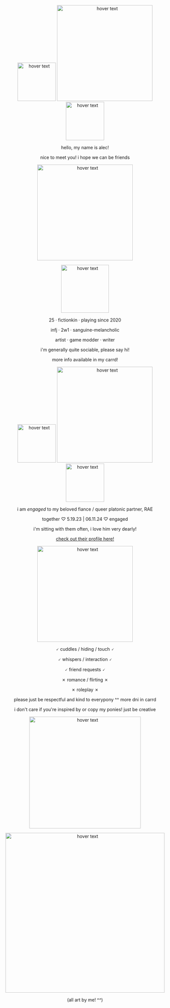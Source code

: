  <p align="center"><img src="https://i.imgur.com/espYn3A.gif" width="120" title="hover text">
    <img src="https://i.imgur.com/tELBRTw.png" width="300" title="hover text">
  <img src="https://i.imgur.com/Ri5DVUC.gif" width="120" title="hover text"> </p>
<p align="center">
  hello, my name is alec!
</p>
<p align="center">
  nice to meet you! i hope we can be friends
  </p>

<p align="center"><img src="https://i.imgur.com/S4ow1LU.png" width="300" title="hover text"></p>

<p align="center"><img src="https://i.imgur.com/NM9m9if.gif" width="150" title="hover text"></p>

<p align="center">
  25 · fictionkin · playing since 2020
  </p>
<p align="center">
  infj · 2w1 · sanguine-melancholic
  </p>

<p align="center">
  artist · game modder · writer
</p>

<p align="center">
  i'm generally quite sociable, please say hi!
  </p>

<p align="center">
  more info available in my carrd!
  </p>

<p align="center"><p align="center"><img src="https://i.imgur.com/6T8oxUx.gif" width="120" title="hover text">
<img src="https://i.imgur.com/mlzqIkt.png" width="300" title="hover text">
<img src="https://i.imgur.com/fkmF4l1.gif" width="120" title="hover text"></p>

<p align="center"> i am <i>engaged</i> to my beloved fiance / queer platonic partner, RAE</p>

<p align="center">together ♡ 5.19.23 | 06.11.24 ♡ engaged</p>

<p align="center">i'm sitting with them often, i love him very dearly!</p>

<p align="center";><a href="https://github.com/NOMOREWHATIFS">check out their profile here!</a></p>

<p align="center"><img src="https://i.imgur.com/pkvQP1T.png" width="300" title="hover text"></p>

<p align="center">
  🗸 cuddles / hiding / touch 🗸
</p>
<p align="center">
  🗸 whispers / interaction 🗸
  </p>
<p align="center">
  🗸 friend requests 🗸
  </p>
<p align="center">
  ✗ romance / flirting ✗
  </p>
<p align="center">
  ✗ roleplay ✗
  </p>

  <p align="center">please just be respectful and kind to everypony ^^ more dni in carrd</p>
  
  <p align="center">i don't care if you're inspired by or copy my ponies! just be creative</p>


<p align="center"><img src="https://i.imgur.com/cgN2THn.png" width="350" title="hover text"></p>

<p align="center"><img src="https://i.imgur.com/1RrJHC1.png" width="500" title="hover text"></p>
<p align="center">
  (all art by me! ^^)
  </p>

